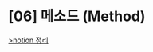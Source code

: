 # [06] 메소드 (Method)

[>notion 정리](https://www.notion.so/95seulgi/06-Method-5b390f7e40aa4f88acc1acc61b2e35f0)